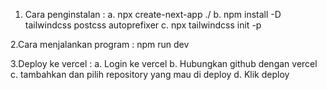 1. Cara penginstalan : a. npx create-next-app ./
                       b. npm install -D tailwindcss postcss autoprefixer
                       c. npx tailwindcss init -p


2.Cara menjalankan program : npm run dev


3.Deploy ke vercel : a. Login ke vercel
                     b. Hubungkan github dengan vercel
                     c. tambahkan dan pilih repository yang mau di deploy
                     d. Klik deploy
